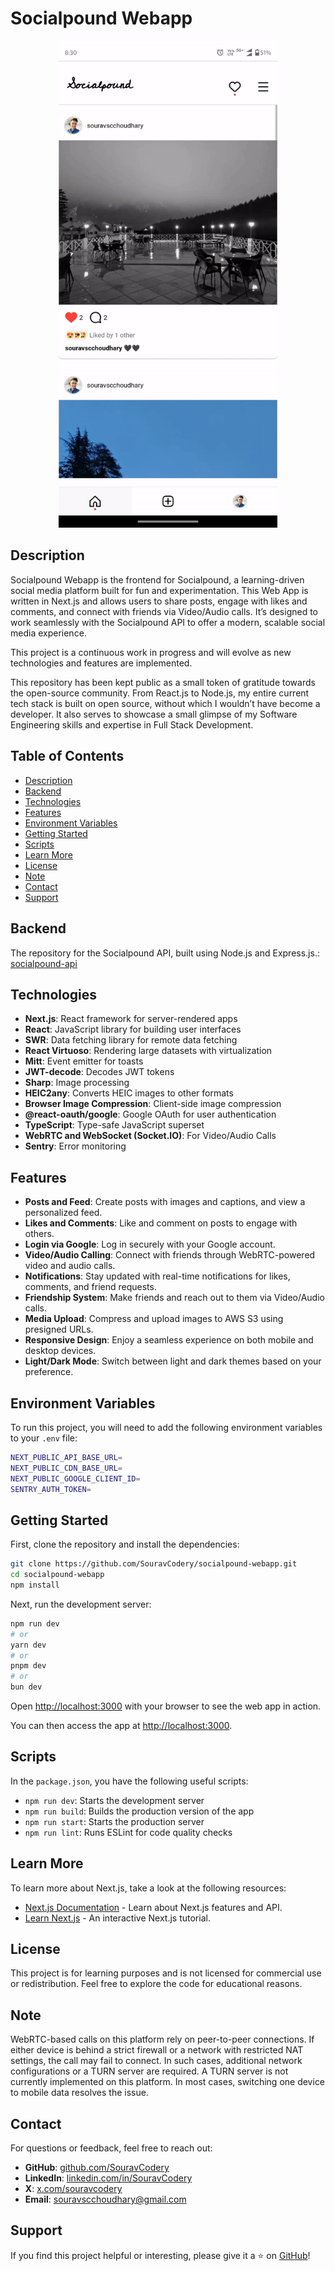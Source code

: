 # Socialpound Webapp

<div style="text-align: center;">
   <img src="./public/socialpound-preview.gif" width="350" style="margin:auto;" alt="Socialpound Webapp Preview">
</div>

## Description

Socialpound Webapp is the frontend for Socialpound, a learning-driven social media platform built for fun and experimentation. This Web App is written in Next.js and allows users to share posts, engage with likes and comments, and connect with friends via Video/Audio calls. It’s designed to work seamlessly with the Socialpound API to offer a modern, scalable social media experience.

This project is a continuous work in progress and will evolve as new technologies and features are implemented.

This repository has been kept public as a small token of gratitude towards the open-source community. From React.js to Node.js, my entire current tech stack is built on open source, without which I wouldn’t have become a developer. It also serves to showcase a small glimpse of my Software Engineering skills and expertise in Full Stack Development.

## Table of Contents

- [Description](#description)
- [Backend](#backend)
- [Technologies](#technologies)
- [Features](#features)
- [Environment Variables](#environment-variables)
- [Getting Started](#getting-started)
- [Scripts](#scripts)
- [Learn More](#learn-more)
- [License](#license)
- [Note](#note)
- [Contact](#contact)
- [Support](#support)

## Backend

The repository for the Socialpound API, built using Node.js and Express.js.:  
[socialpound-api](https://github.com/SouravCodery/socialpound-api)

## Technologies

- **Next.js**: React framework for server-rendered apps
- **React**: JavaScript library for building user interfaces
- **SWR**: Data fetching library for remote data fetching
- **React Virtuoso**: Rendering large datasets with virtualization
- **Mitt**: Event emitter for toasts
- **JWT-decode**: Decodes JWT tokens
- **Sharp**: Image processing
- **HEIC2any**: Converts HEIC images to other formats
- **Browser Image Compression**: Client-side image compression
- **@react-oauth/google**: Google OAuth for user authentication
- **TypeScript**: Type-safe JavaScript superset
- **WebRTC and WebSocket (Socket.IO)**: For Video/Audio Calls
- **Sentry**: Error monitoring

## Features

- **Posts and Feed**: Create posts with images and captions, and view a personalized feed.
- **Likes and Comments**: Like and comment on posts to engage with others.
- **Login via Google**: Log in securely with your Google account.
- **Video/Audio Calling**: Connect with friends through WebRTC-powered video and audio calls.
- **Notifications**: Stay updated with real-time notifications for likes, comments, and friend requests.
- **Friendship System**: Make friends and reach out to them via Video/Audio calls.
- **Media Upload**: Compress and upload images to AWS S3 using presigned URLs.
- **Responsive Design**: Enjoy a seamless experience on both mobile and desktop devices.
- **Light/Dark Mode**: Switch between light and dark themes based on your preference.

## Environment Variables

To run this project, you will need to add the following environment variables to your `.env` file:

```bash
NEXT_PUBLIC_API_BASE_URL=
NEXT_PUBLIC_CDN_BASE_URL=
NEXT_PUBLIC_GOOGLE_CLIENT_ID=
SENTRY_AUTH_TOKEN=
```

## Getting Started

First, clone the repository and install the dependencies:

```bash
git clone https://github.com/SouravCodery/socialpound-webapp.git
cd socialpound-webapp
npm install
```

Next, run the development server:

```bash
npm run dev
# or
yarn dev
# or
pnpm dev
# or
bun dev
```

Open [http://localhost:3000](http://localhost:3000) with your browser to see the web app in action.

<!--
## Docker Setup

To make the setup easier, this project can also be run using Docker.

1. **Clone the repository**:

   ```bash
   git clone https://github.com/SouravCodery/socialpound-webapp.git
   cd socialpound-webapp
   ```

2. **Build the Docker image**:

   ```bash
   docker build -t socialpound-webapp .
   ```

3. **Run the Docker container**:
   ```bash
   docker run -p 3000:3000 socialpound-webapp
   ``` -->

You can then access the app at [http://localhost:3000](http://localhost:3000).

## Scripts

In the `package.json`, you have the following useful scripts:

- `npm run dev`: Starts the development server
- `npm run build`: Builds the production version of the app
- `npm run start`: Starts the production server
- `npm run lint`: Runs ESLint for code quality checks

## Learn More

To learn more about Next.js, take a look at the following resources:

- [Next.js Documentation](https://nextjs.org/docs) - Learn about Next.js features and API.
- [Learn Next.js](https://nextjs.org/learn) - An interactive Next.js tutorial.

## License

This project is for learning purposes and is not licensed for commercial use or redistribution. Feel free to explore the code for educational reasons.

## Note

WebRTC-based calls on this platform rely on peer-to-peer connections. If either device is behind a strict firewall or a network with restricted NAT settings, the call may fail to connect. In such cases, additional network configurations or a TURN server are required. A TURN server is not currently implemented on this platform. In most cases, switching one device to mobile data resolves the issue.

## Contact

For questions or feedback, feel free to reach out:

- **GitHub**: [github.com/SouravCodery](https://github.com/SouravCodery)
- **LinkedIn**: [linkedin.com/in/SouravCodery](https://www.linkedin.com/in/SouravCodery)
- **X**: [x.com/souravcodery](https://x.com/souravcodery)
- **Email**: souravscchoudhary@gmail.com

## Support

If you find this project helpful or interesting, please give it a ⭐ on [GitHub](https://github.com/SouravCodery/socialpound-webapp)!
